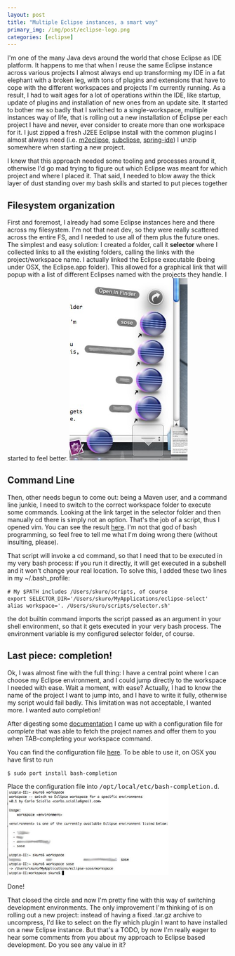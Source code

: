 ```yaml
---
layout: post
title: "Multiple Eclipse instances, a smart way"
primary_img: /img/post/eclipse-logo.png
categories: [eclipse]
---
```


I'm one of the many Java devs around the world that chose Eclipse as IDE platform. It happens to me that when I reuse the same Eclipse instance across various projects I almost always end up transforming my IDE in a fat elephant with a broken leg, with tons of plugins and extensions that have to cope with the different workspaces and projects I'm currently running. As a result, I had to wait ages for a lot of operations within the IDE, like startup, update of plugins and installation of new ones from an update site.
It started to bother me so badly that I switched to a single-workspace, multiple instances way of life, that is rolling out a new installation of Eclipse per each project I have and never, ever consider to create more than one workspace for it. I just zipped a fresh J2EE Eclipse install with the common plugins I almost always need (i.e. <a href="http://m2eclipse.sonatype.org/">m2eclipse</a>, <a href="http://subclipse.tigris.org/">subclipse</a>, <a href="http://springide.org/blog/">spring-ide</a>) I unzip somewhere when starting a new project.

I knew that this approach needed some tooling and processes around it, otherwise I'd go mad trying to figure out which Eclipse was meant for which project and where I placed it. That said, I needed to blow away the thick layer of dust standing over my bash skills and started to put pieces together
<h2>Filesystem organization</h2>
First and foremost, I already had some Eclipse instances here and there across my filesystem. I'm not that neat dev, so they were really scattered across the entire FS, and I needed to use all of them plus the future ones. The simplest and easy solution: I created a folder, call it <strong>selector</strong> where I collected links to all the existing folders, calling the links with the project/workspace name. I actually linked the
Eclipse executable (being under OSX, the Eclipse.app folder). This allowed for a graphical link that will popup with a list of different Eclipses named with the projects they handle. I started to feel better.

<img class="aligncenter size-full wp-image-133" title="eclipse-blog-selector" src="/img/post/eclipse-blog-selector.jpg" alt="eclipse-blog-selector" width="269" height="416" />

<h2>Command Line</h2>
Then, other needs begun to come out: being a Maven user, and a command line junkie, I need to switch to the correct workspace folder to execute some commands. Looking at the link target in the selector folder and then manually cd there is simply not an option. That's the job of a script, thus I opened vim.
You can see the result <a href="https://gist.github.com/1374802">here</a>. I'm not that god of bash programming, so feel free to tell me what I'm doing wrong there (without insulting, please).

That script will invoke a cd command, so that I need that to be executed in my very bash process: if you run it directly, it will get executed in a subshell and it won't change your real location. To solve this, I added these two lines in my ~/.bash_profile:

    # My $PATH includes /Users/skuro/scripts, of course
    export SELECTOR_DIR='/Users/skuro/MyApplications/eclipse-select'
    alias workspace='. /Users/skuro/scripts/selector.sh'

the dot builtin command imports the script passed as an argument in your shell environment, so that it gets executed in your very bash process. The environment variable is my configured selector folder, of course.

<h2>Last piece: completion!</h2>
Ok, I was almost fine with the full thing: I have a central point where I can choose my Eclipse environment, and I could jump directly to the workspace I needed with ease. Wait a moment, with ease? Actually, I had to know the name of the project I want to jump into, and I have to write it fully, otherwise my script would fail badly. This limitation was not acceptable, I wanted more. I wanted auto completion!

After digesting some <a href="http://www.gnu.org/software/bash/manual/html_node/Programmable-Completion-Builtins.html#Programmable-Completion-Builtins">documentation</a> I came up with a configuration file for <em>complete</em> that was able to fetch the project names and offer them to you when TAB-completing your workspace command.

You can find the configuration file <a href="/files/workspace.tar.gz">here</a>. To be able to use it, on OSX you have first to run

    $ sudo port install bash-completion

Place the configuration file into <tt>/opt/local/etc/bash-completion.d</tt>.
<img class="aligncenter size-full wp-image-142" title="eclipse-blog-cmdline" src="/img/post/eclipse-blog-cmdline.jpg" alt="eclipse-blog-cmdline" width="367" height="194" />

Done!

That closed the circle and now I'm pretty fine with this way of switching development environments.
The only improvement I'm thinking of is on rolling out a new project: instead of having a fixed .tar.gz archive to uncompress, I'd like to select on the fly which plugin I want to have installed on a new Eclipse instance. But that's a TODO, by now I'm really eager to hear some comments from you about my approach to Eclipse based development. Do you see any value in it?
